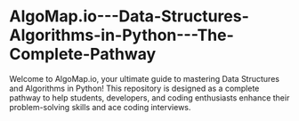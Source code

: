 # AlgoMap.io---Data-Structures-Algorithms-in-Python---The-Complete-Pathway
Welcome to AlgoMap.io, your ultimate guide to mastering Data Structures and Algorithms in Python! This repository is designed as a complete pathway to help students, developers, and coding enthusiasts enhance their problem-solving skills and ace coding interviews.
